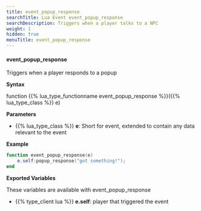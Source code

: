 ```yaml
---
title: event_popup_response
searchTitle: Lua Event event_popup_response
searchDescription: Triggers when a player talks to a NPC
weight: 1
hidden: true
menuTitle: event_popup_response
---
```


#### event_popup_response

Triggers when a player responds to a popup

**Syntax**

function {{% lua_type_functionname event_popup_response %}}({{% lua_type_class %}} e)

**Parameters**

- {{% lua_type_class %}} **e**: Short for event, extended to contain any data relevant to the event

**Example**

```lua
function event_popup_response(e)
    e.self:popup_response("got something!");
end
```

**Exported Variables**

These variables are available with event_popup_response
- {{% type_client lua %}} **e.self**: player that triggered the event